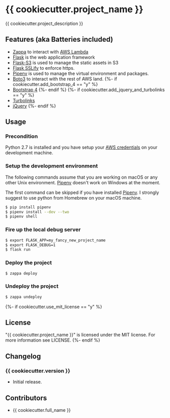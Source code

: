 # {{ cookiecutter.project_name }}

{{ cookiecutter.project_description }}

## Features (aka Batteries included)

 * [Zappa](https://www.zappa.io) to interact with
 [AWS Lambda](https://aws.amazon.com/lambda/details/)
 * [Flask](http://flask.pocoo.org) is the web application framework
 * [Flask-S3](http://flask-s3.readthedocs.io/en/latest/) is used to manage the
 static assets in S3
 * [Flask SSLify](https://github.com/kennethreitz/flask-sslify) to enforce https.
 * [Pipenv](http://docs.pipenv.org/en/latest/) is used to manage the virtual
 environment and packages.
 * [Boto3](https://boto3.readthedocs.io/en/latest/) to interact with the rest
 of AWS land.
{%- if cookiecutter.add_bootstrap_4 == "y" %}
 * [Bootstrap 4](https://v4-alpha.getbootstrap.com)
{%- endif %}
{%- if cookiecutter.add_jquery_and_turbolinks == "y" %}
 * [Turbolinks](https://github.com/turbolinks/turbolinks)
 * [jQuery](http://jquery.com)
{%- endif %}

## Usage

### Precondition

Python 2.7 is installed and you have setup your
[AWS credentials](http://docs.aws.amazon.com/cli/latest/userguide/cli-chap-getting-started.html)
on your development machine.

### Setup the development environment

The following commands assume that you are working on macOS or any other Unix
environment. [Pipenv](http://docs.pipenv.org/en/latest/) doesn't work on
Windows at the moment.

The first command can be skipped if you have installed
[Pipenv](http://docs.pipenv.org/en/latest/). I strongly
suggest to use python from Homebrew on your macOS machine.

```bash
$ pip install pipenv
$ pipenv install --dev --two
$ pipenv shell
```

### Fire up the local debug server

```bash
$ export FLASK_APP=my_fancy_new_project_name
$ export FLASK_DEBUG=1
$ flask run
```

### Deploy the project

```bash
$ zappa deploy
```

### Undeploy the project

```bash
$ zappa undeploy
```

{%- if cookiecutter.use_mit_license == "y" %}
## License

"{{ cookiecutter.project_name }}" is licensed under the MIT license. For more
information see LICENSE.
{%- endif %}

## Changelog

### {{ cookiecutter.version }}

 * Initial release.

## Contributors

 * {{ cookiecutter.full_name }}
